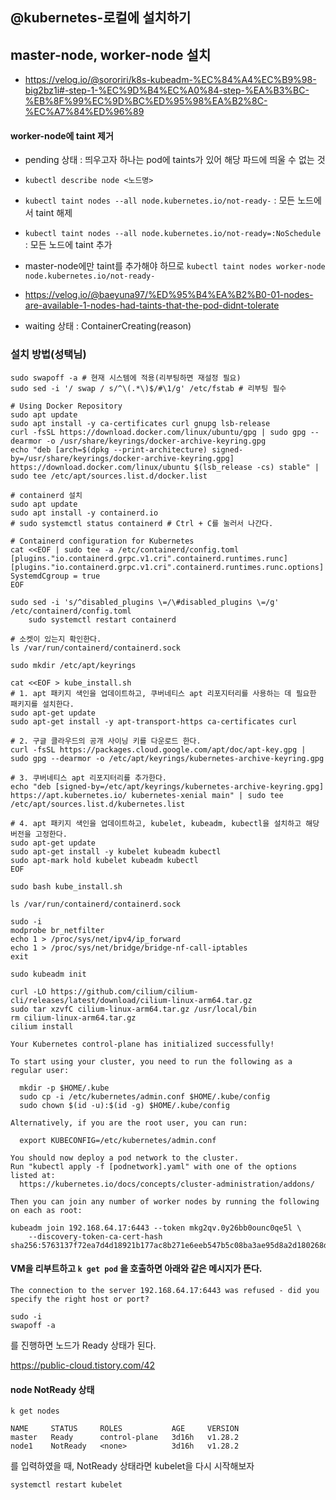 ## @kubernetes-로컬에 설치하기

## master-node, worker-node 설치

- https://velog.io/@sororiri/k8s-kubeadm-%EC%84%A4%EC%B9%98-big2bz1i#-step-1-%EC%9D%B4%EC%A0%84-step-%EA%B3%BC-%EB%8F%99%EC%9D%BC%ED%95%98%EA%B2%8C-%EC%A7%84%ED%96%89

#### worker-node에 taint 제거

- pending 상태 : 띄우고자 하나는 pod에 taints가 있어 해당 파드에 띄울 수 없는 것
- `kubectl describe node <노드명>`
- `kubectl taint nodes --all node.kubernetes.io/not-ready-` : 모든 노드에서 taint 해제
- `kubectl taint nodes --all node.kubernetes.io/not-ready=:NoSchedule` : 모든 노드에 taint 추가
- master-node에만 taint를 추가해야 하므로 `kubectl taint nodes worker-node node.kubernetes.io/not-ready-`
- https://velog.io/@baeyuna97/%ED%95%B4%EA%B2%B0-01-nodes-are-available-1-nodes-had-taints-that-the-pod-didnt-tolerate

- waiting 상태 : ContainerCreating(reason)

### 설치 방법(성택님)

```
sudo swapoff -a # 현재 시스템에 적용(리부팅하면 재설정 필요)
sudo sed -i '/ swap / s/^\(.*\)$/#\1/g' /etc/fstab # 리부팅 필수
```

```
# Using Docker Repository
sudo apt update
sudo apt install -y ca-certificates curl gnupg lsb-release
curl -fsSL https://download.docker.com/linux/ubuntu/gpg | sudo gpg --dearmor -o /usr/share/keyrings/docker-archive-keyring.gpg
echo "deb [arch=$(dpkg --print-architecture) signed-by=/usr/share/keyrings/docker-archive-keyring.gpg] https://download.docker.com/linux/ubuntu $(lsb_release -cs) stable" | sudo tee /etc/apt/sources.list.d/docker.list

# containerd 설치
sudo apt update
sudo apt install -y containerd.io
# sudo systemctl status containerd # Ctrl + C를 눌러서 나간다.

# Containerd configuration for Kubernetes
cat <<EOF | sudo tee -a /etc/containerd/config.toml
[plugins."io.containerd.grpc.v1.cri".containerd.runtimes.runc]
[plugins."io.containerd.grpc.v1.cri".containerd.runtimes.runc.options]
SystemdCgroup = true
EOF

sudo sed -i 's/^disabled_plugins \=/\#disabled_plugins \=/g' /etc/containerd/config.toml
	sudo systemctl restart containerd

# 소켓이 있는지 확인한다.
ls /var/run/containerd/containerd.sock
```

```
sudo mkdir /etc/apt/keyrings

cat <<EOF > kube_install.sh
# 1. apt 패키지 색인을 업데이트하고, 쿠버네티스 apt 리포지터리를 사용하는 데 필요한 패키지를 설치한다.
sudo apt-get update
sudo apt-get install -y apt-transport-https ca-certificates curl

# 2. 구글 클라우드의 공개 사이닝 키를 다운로드 한다.
curl -fsSL https://packages.cloud.google.com/apt/doc/apt-key.gpg | sudo gpg --dearmor -o /etc/apt/keyrings/kubernetes-archive-keyring.gpg

# 3. 쿠버네티스 apt 리포지터리를 추가한다.
echo "deb [signed-by=/etc/apt/keyrings/kubernetes-archive-keyring.gpg] https://apt.kubernetes.io/ kubernetes-xenial main" | sudo tee /etc/apt/sources.list.d/kubernetes.list

# 4. apt 패키지 색인을 업데이트하고, kubelet, kubeadm, kubectl을 설치하고 해당 버전을 고정한다.
sudo apt-get update
sudo apt-get install -y kubelet kubeadm kubectl
sudo apt-mark hold kubelet kubeadm kubectl
EOF

sudo bash kube_install.sh
```

```
ls /var/run/containerd/containerd.sock
```

```
sudo -i
modprobe br_netfilter
echo 1 > /proc/sys/net/ipv4/ip_forward
echo 1 > /proc/sys/net/bridge/bridge-nf-call-iptables
exit
```

```
sudo kubeadm init
```

```
curl -LO https://github.com/cilium/cilium-cli/releases/latest/download/cilium-linux-arm64.tar.gz
sudo tar xzvfC cilium-linux-arm64.tar.gz /usr/local/bin
rm cilium-linux-arm64.tar.gz
cilium install
```

```
Your Kubernetes control-plane has initialized successfully!

To start using your cluster, you need to run the following as a regular user:

  mkdir -p $HOME/.kube
  sudo cp -i /etc/kubernetes/admin.conf $HOME/.kube/config
  sudo chown $(id -u):$(id -g) $HOME/.kube/config

Alternatively, if you are the root user, you can run:

  export KUBECONFIG=/etc/kubernetes/admin.conf

You should now deploy a pod network to the cluster.
Run "kubectl apply -f [podnetwork].yaml" with one of the options listed at:
  https://kubernetes.io/docs/concepts/cluster-administration/addons/

Then you can join any number of worker nodes by running the following on each as root:

kubeadm join 192.168.64.17:6443 --token mkg2qv.0y26bb0ounc0qe5l \
	--discovery-token-ca-cert-hash sha256:5763137f72ea7d4d18921b177ac8b271e6eeb547b5c08ba3ae95d8a2d180268d
```

#### VM을 리부트하고 `k get pod` 을 호출하면 아래와 같은 메시지가 뜬다.

```
The connection to the server 192.168.64.17:6443 was refused - did you specify the right host or port?
```

```
sudo -i
swapoff -a
```

를 진행하면 노드가 Ready 상태가 된다.

https://public-cloud.tistory.com/42

#### node NotReady 상태

```shell
k get nodes

NAME     STATUS     ROLES           AGE     VERSION
master   Ready      control-plane   3d16h   v1.28.2
node1    NotReady   <none>          3d16h   v1.28.2
```

를 입력하였을 때, NotReady 상태라면 kubelet을 다시 시작해보자

```shell
systemctl restart kubelet
```
